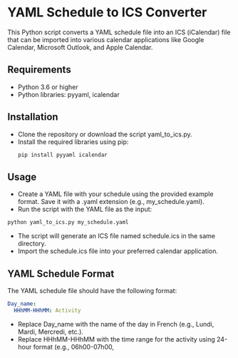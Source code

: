# YAML Schedule to ICS Converter
This Python script converts a YAML schedule file into an ICS (iCalendar) file that can be imported into various calendar applications like Google Calendar, Microsoft Outlook, and Apple Calendar.

## Requirements
- Python 3.6 or higher
- Python libraries: pyyaml, icalendar
## Installation
- Clone the repository or download the script yaml_to_ics.py.
- Install the required libraries using pip:
    ```bash
    pip install pyyaml icalendar
    ````
## Usage
- Create a YAML file with your schedule using the provided example format. Save it with a .yaml extension (e.g., my_schedule.yaml).
- Run the script with the YAML file as the input:
```bash
python yaml_to_ics.py my_schedule.yaml
```
- The script will generate an ICS file named schedule.ics in the same directory.
- Import the schedule.ics file into your preferred calendar application.
## YAML Schedule Format
The YAML schedule file should have the following format:

```yaml
Day_name:
  HHhMM-HHhMM: Activity
```
- Replace Day_name with the name of the day in French (e.g., Lundi, Mardi, Mercredi, etc.).
- Replace HHhMM-HHhMM with the time range for the activity using 24-hour format (e.g., 06h00-07h00,